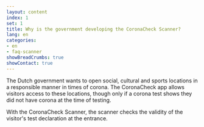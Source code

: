 ```yaml
---
layout: content
index: 1
set: 1
title: Why is the government developing the CoronaCheck Scanner?
lang: en
categories:
- en
- faq-scanner
showBreadCrumbs: true
showContact: true
---
```

The Dutch government wants to open social, cultural and sports locations in a responsible manner in times of corona. The CoronaCheck app allows visitors access to these locations, though only if a corona test shows they did not have corona at the time of testing. 

With the CoronaCheck Scanner, the scanner checks the validity of the visitor's test declaration at the entrance.
